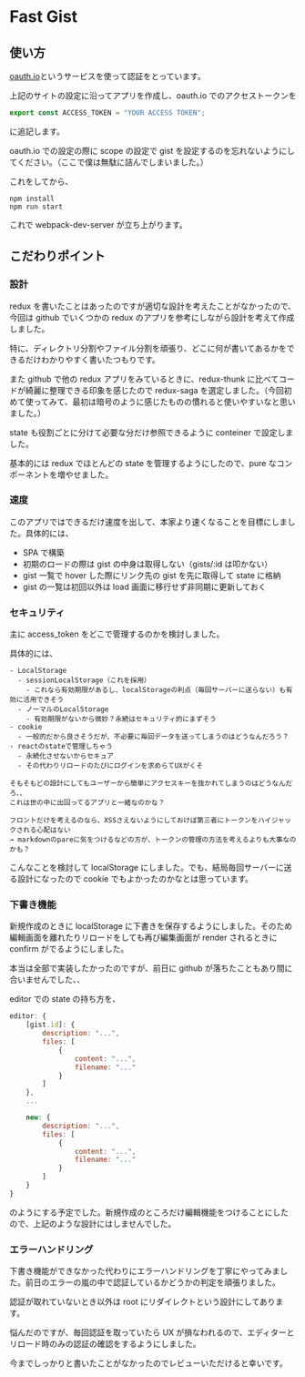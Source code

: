 # Fast Gist

## 使い方

[oauth.io](https://qiita.com/RingCaptcha/items/7a63f2947df092131c83)というサービスを使って認証をとっています。

上記のサイトの設定に沿ってアプリを作成し、oauth.io でのアクセストークンを

```js:secret.js
export const ACCESS_TOKEN = "YOUR ACCESS TOKEN";
```

に追記します。

oauth.io での設定の際に scope の設定で gist を設定するのを忘れないようにしてください。（ここで僕は無駄に詰んでしまいました。）

これをしてから、

```shell
npm install
npm run start
```

これで webpack-dev-server が立ち上がります。

## こだわりポイント

### 設計

redux を書いたことはあったのですが適切な設計を考えたことがなかったので、今回は github でいくつかの redux のアプリを参考にしながら設計を考えて作成しました。

特に、ディレクトリ分割やファイル分割を頑張り、どこに何が書いてあるかをできるだけわかりやすく書いたつもりです。

また github で他の redux アプリをみているときに、redux-thunk に比べてコードが綺麗に整理できる印象を感じたので redux-saga を選定しました。（今回初めて使ってみて、最初は暗号のように感じたものの慣れると使いやすいなと思いました。）

state も役割ごとに分けて必要な分だけ参照できるように conteiner で設定しました。

基本的には redux でほとんどの state を管理するようにしたので、pure なコンポーネントを増やせました。

### 速度

このアプリではできるだけ速度を出して、本家より速くなることを目標にしました。具体的には、

- SPA で構築
- 初期のロードの際は gist の中身は取得しない（gists/:id は叩かない）
- gist 一覧で hover した際にリンク先の gist を先に取得して state に格納
- gist の一覧は初回以外は load 画面に移行せず非同期に更新しておく

### セキュリティ

主に access_token をどこで管理するのかを検討しました。

具体的には、

```
- LocalStorage
  - sessionLocalStorage（これを採用）
    - これなら有効期限があるし、localStorageの利点（毎回サーバーに送らない）も有効に活用できそう
  - ノーマルのLocalStorage
    - 有効期限がないから微妙？永続はセキュリティ的にまずそう
- cookie
  - 一般的だから良さそうだが、不必要に毎回データを送ってしまうのはどうなんだろう？
- reactのstateで管理しちゃう
  - 永続化させないからセキュア
  - その代わりリロードのたびにログインを求めらてUXがくそ

そもそもどの設計にしてもユーザーから簡単にアクセスキーを抜かれてしまうのはどうなんだろ、、
これは世の中に出回ってるアプリと一緒なのかな？

フロントだけを考えるのなら、XSSさえないようにしておけば第三者にトークンをハイジャックされる心配はない
→ markdownのpareに気をつけるなどの方が、トークンの管理の方法を考えるよりも大事なのかも？
```

こんなことを検討して localStorage にしました。でも、結局毎回サーバーに送る設計になったので cookie でもよかったのかなとは思っています。

### 下書き機能

新規作成のときに localStorage に下書きを保存するようにしました。そのため編輯画面を離れたりリロードをしても再び編集画面が render されるときに confirm がでるようにしました。

本当は全部で実装したかったのですが、前日に github が落ちたこともあり間に合いませんでした、、

editor での state の持ち方を、

```js
editor: {
    [gist.id]: {
        description: "...",
        files: [
            {
                content: "...",
                filename: "..."
            }
        ]
    },
    ...

    new: {
        description: "...",
        files: [
            {
                content: "...",
                filename: "..."
            }
        ]
    }
}
```

のようにする予定でした。新規作成のところだけ編輯機能をつけることにしたので、上記のような設計にはしませんでした。

### エラーハンドリング

下書き機能ができなかった代わりにエラーハンドリングを丁寧にやってみました。前日のエラーの嵐の中で認証しているかどうかの判定を頑張りました。

認証が取れていないとき以外は root にリダイレクトという設計にしてあります。

悩んだのですが、毎回認証を取っていたら UX が損なわれるので、エディターとリロード時のみの認証の確認をするようにしました。

今までしっかりと書いたことがなかったのでレビューいただけると幸いです。
